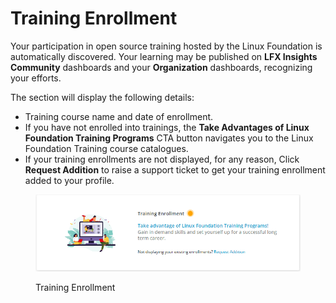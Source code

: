 # Training Enrollment

Your participation in open source training hosted by the Linux Foundation is automatically discovered. Your learning may be published on **LFX Insights Community** dashboards and your **Organization** dashboards, recognizing your efforts.

The section will display the following details:

* Training course name and date of enrollment.
* If you have not enrolled into trainings, the **Take Advantages of Linux Foundation Training Programs** CTA button navigates you to the Linux Foundation Training course catalogues.
* If your training enrollments are not displayed, for any reason, Click **Request Addition** to raise a support ticket to get your training enrollment added to your profile.

<figure><img src="../../.gitbook/assets/Training Enrollment.PNG" alt=""><figcaption><p>Training Enrollment</p></figcaption></figure>
